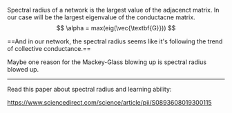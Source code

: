 Spectral radius of a network is the largest value of the adjacenct matrix. In our case will be the largest eigenvalue of the conductacne matrix.
$$
\alpha = max(eig(\vec{\textbf{G}}))
$$


==And in our network, the spectral radius seems like it's following the trend of collective conductance.==

Maybe one reason for the Mackey-Glass blowing up is spectral radius blowed up.

-----

Read this paper about spectral radius and learning ability:

https://www.sciencedirect.com/science/article/pii/S0893608019300115

